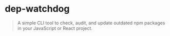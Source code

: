 # dep-watchdog
> A simple CLI tool to check, audit, and update outdated npm packages in your JavaScript or React project.
